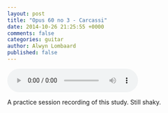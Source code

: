 ```yaml
---
layout: post
title: "Opus 60 no 3 - Carcassi"
date: 2014-10-26 21:25:55 +0000
comments: false
categories: guitar
author: Alwyn Lombaard
published: false
---
```


<audio controls>
  <source src="/music/Carcassi_Etude3_20141026_180555.mp3" type="audio/mpeg">
</audio>

A practice session recording of this study. Still shaky.




